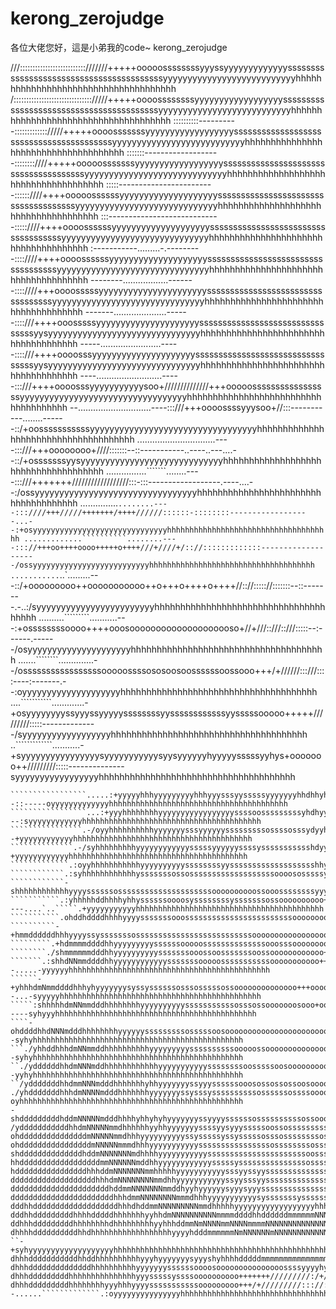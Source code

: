 # kerong_zerojudge
各位大佬您好，這是小弟我的code~
kerong_zerojudge


///::::::::::::::::::::::::::///////+++++ooooossssssssyyyssyyyyyyyyyyyyysssssssssssssssssssssssssssssssssssssssssyyyyyyyyyyyyyyyyyyyyyyyyyyyhhhhhhhhhhhhhhhhhhhhhhhhhhhhhhhhhhhhh
/::::::::::::::::::::::::::::::://///+++++oooossssssssyyyyyyyyyyyyyyyyyysssssssssssssssssssssssssssssssssssssssssyyyyyyyyyyyyyyyyyyyyyyyyyyyhhhhhhhhhhhhhhhhhhhhhhhhhhhhhhhhhhhhh
::::::::::----------::::::::::::://///+++++oooosssssssyyyyyyyyyyyyyyyyyysssssssssssssssssssssssssssssssssssssssssyyyyyyyyyyyyyyyyyyyyyyyyyyyhhhhhhhhhhhhhhhhhhhhhhhhhhhhhhhhhhhhh
:::::::-------------------::::::::////+++++ooooosssssssyyyyyyyyyyyyyyyyyyssssssssssssssssssssssssssssssssssssssyyyyyyyyyyyyyyyyyyyyyyyyyyyyyhhhhhhhhhhhhhhhhhhhhhhhhhhhhhhhhhhhhh
:::::------------------------::::::////++++ooooossssssyyyyyyyyyyyyyyyyyyyysssssssssssssssssssssssssssssssssssssyyyyyyyyyyyyyyyyyyyyyyyyyyyyyhhhhhhhhhhhhhhhhhhhhhhhhhhhhhhhhhhhhh
:::----------------------------:::::////++++oooossssssyyyyyyyyyyyyyyyyyyyyssssssssssssssssssssssssssssssssssssyyyyyyyyyyyyyyyyyyyyyyyyyyyyyyhhhhhhhhhhhhhhhhhhhhhhhhhhhhhhhhhhhhh
:-----------.........-.---------::::////++++oooossssssyyyyyyyyyyyyyyyyyyyysssssssssssssssssssssssssssssssssssyyyyyyyyyyyyyyyyyyyyyyyyyyyyyyyhhhhhhhhhhhhhhhhhhhhhhhhhhhhhhhhhhhhh
--------..................-------::::////+++oooosssssyyyyyyyyyyyyyyyyyyyyyyssssssssssssssssssssssssssssssssssyyyyyyyyyyyyyyyyyyyyyyyyyyyyyyyhhhhhhhhhhhhhhhhhhhhhhhhhhhhhhhhhhhhh
-------.....................------::::///++++ooosssssyyyyyyyyyyyyyyyyyyyyyssssssssssssssssssssssssssssssssyysyyyyyyyyyyyyyyyyyyyyyyyyyyyyyyyhhhhhhhhhhhhhhhhhhhhhhhhhhhhhhhhhhhhh
-----........................-----::::///++++oooosssyyyyyyyyyyyyyyyyyyyyysssssssssssssssssssssssssssssssssyysyyyyyyyyyyyyyyyyyyyyyyyyyyyyyyyhhhhhhhhhhhhhhhhhhhhhhhhhhhhhhhhhhhhh
----..........................-----:::///++++oooosssyyyyyyyyyyysoo+//////////////+++ooooosssssssssssssssssyyyyyyyyyyyyyyyyyyyyyyyyyyyyyyyyyyhhhhhhhhhhhhhhhhhhhhhhhhhhhhhhhhhhhhh
--.............................----:::///+++oooossssyyysoo+//:::-----------........------::/+oosssssssssssyyyyyyyyyyyyyyyyyyyyyyyyyyyyyyyyyyhhhhhhhhhhhhhhhhhhhhhhhhhhhhhhhhhhhhh
...............................----:::///+++oooooooo+////:::::::--::-----------..----..---....--::/+osssssssyysyyyyyyyyyyyyyyyyyyyyyyyyyyyyyhhhhhhhhhhhhhhhhhhhhhhhhhhhhhhhhhhhhh
................```````........----:::///+++++++//////////////////:::-:::------------------.----....--:/ossyyyyyyyyyyyyyyyyyyyyyyyyyyyyyyyyyhhhhhhhhhhhhhhhhhhhhhhhhhhhhhhhhhhhhh
...............````````........----:::////+++/////+++++++/++++//////::::::-::::::::------------------...--:+osyyyyyyyyyyyyyyyyyyyyyyyyyyyyyyhhhhhhhhhhhhhhhhhhhhhhhhhhhhhhhhhhhhh
.............``````````........----::://+++oo++++oooo+++++o++++///+////+/:://:::::::::::::--------------------/ossyyyyyyyyyyyyyyyyyyyyyyyyyyhhhhhhhhhhhhhhhhhhhhhhhhhhhhhhhhhhhhh
...........````````..`.........---::/+ooooooooo++ooooooooooo++o+++o++++o++++//:://::::://:::::::--::--------.-..:/syyyyyyyyyyyyyyyyyyyyyyyyhhhhhhhhhhhhhhhhhhhhhhhhhhhhhhhhhhhhhh
..........`````````...........---:+ossssssssoooo++++ooosoooooooooooooooooooso+//+///::///::///:::::--:------.------/osyyyyyyyyyyyyyyyyyyyyyhhhhhhhhhhhhhhhhhhhhhhhhhhhhhhhhhhhhhh
.......````````..............--/osssssssssssssssssooooossssososoosoossssssoossooo+++/+//////:::///::::----:-------.--:oyyyyyyyyyyyyyyyyyyyyhhhhhhhhhhhhhhhhhhhhhhhhhhhhhhhhhhhhhh
....```````````.............-+osyyyyyyyyssyyyssyyyyyssssssssyyssssssssssssyysssssooooo+++++/////////:::::--------------/syyyyyyyyyyyyyyyyyyhhhhhhhhhhhhhhhhhhhhhhhhhhhhhhhhhhhhhh
..`````````````...........-+syyyyyyyyyyyyyyyysyyyyyyyyyyysyysyyyyyyhyyyyysssssyyhys+ooooooo++/////////:::::--------------syyyyyyyyyyyyyyyyyhhhhhhhhhhhhhhhhhhhhhhhhhhhhhhhhhhhhhh
`````````````````.......:+syyyhhyyyyyyyyyyyyyyyyyyyyysyyhyyyyyyyhyyhhhhyyssyyhhhyddyssoosooooo+//+/////:::::::::----:-----oyyyyyyyyyyyyyyhhhhhhhhhhhhhhhhhhhhhhhhhhhhhhhhhhhhhhhh
`````````````````.....:+yyyyyhhhyyyyyyyyyhhhyyysssyysssssyyyyyyyhhdhhyhsooydmddsyhddyysssossso+++++++///::::::::::--::-----oyyyyyyyyyyyyyhhhhhhhhhhhhhhhhhhhhhhhhhhhhhhhhhhhhhhhh
`````````````````...:+yyyhhhhhhhhyyyyyyyyyyyyyyyyyssssoosssssssssyhdhyysohNNNNNy/ydddhhyysyysooo++++++/////:://:::-:::::---:syyyyyyyyyyyyhhhhhhhhhhhhhhhhhhhhhhhhhhhhhhhhhhhhhhhh
````````````````.-/oyyhhhhhhhhhhyyyyyyysssyyyyyysssssssssossssosssydyyhyohMNNMNdyhdhdmdhyyyyyssso+o+++oo++/////::/::/+/:::--+yyyyyyyyyyyyhhhhhhhhhhhhhhhhhhhhhhhhhhhhhhhhhhhhhhhh
``````````````.-/syhhhhhhhhhyyyyyyyyyyyysssssyyyyyyssssyssssssssssshdyyysshdmmdhyshhdmmddhhyyyyysooooossso++//++//o++yo///:-+yyyyyyyyyyyyhhhhhhhhhhhhhhhhhhhhhhhhhhhhhhhhhhhhhhhh
`````````````.:oyyhhhhhhhhhhhyyyyyyyyyyssssssssyyssssssssssssssssssshhyyyyssssssssyyhddmmmdmmmdddddyyddmdyyso+sddhyosyssys+/syyyyyyyyyyyyhhhhhhhhhhhhhhhhhhhhhhhhhhhhhhhhhhhhhhhh
````````````.:syhhhhhhhhhhhhysssssssossosssssssssssssssssssoooososssssyyyyssooosssyyyhhhhddddmmmmddhhhhhddsoo/+sss+-.....-/syyyyyyyyyyyyyhhhhhhhhhhhhhhhhhhhhhhhhhhhhhhhhhhhhhhhh
````````````-shhhhhhhhhhhhyyyyssssssosssssssssssssssssssssoooooooooossooossssssssyyyyyssyyssssosyso+++sooo/:-..`..````````.yyyyyyyyyyyyyyhhhhhhhhhhhhhhhhhhhhhhhhhhhhhhhhhhhhhhhh
```````````.:yhhhhhddhhhhyhhyssssssoooosyssssssssysssssssossoooooooooo++ooooossssyssssssssoo+o+ooo/+/+o++/----....`..`````.+yyyyyyyyyyyhhhhhhhhhhhhhhhhhhhhhhhhhhhhhhhhhhhhhhhhhh
```````````.ohddhddddhhhhyyyysssssssooossssssssssssssssssssssssooooooooooooooooosssssssooooo+o+o+++++++++//:::-::-...``````.oyyyyyyyyyyhhhhhhhhhhhhhhhhhhhhhhhhhhhhhhhhhhhhhhhhhh
``````````-+hmmddddddhhhyyyyssysssssssossssssssssssssssssssssssssooooooooooooooooosoooooooo+++o++++///++oo+++++//:-...``````:yyyyyyyyyyhhhhhhhhhhhhhhhhhhhhhhhhhhhhhhhhhhhhhhhhhh
`````````.+hdmmmmddddhhyyyyyyyyyssssssooooossssssssssssssooosssoooooooooooooooooooooooooooooooo++///+/osoooooo++//:-......``.oyhyyyyhhyhhhhhhhhhhhhhhhhhhhhhhhhhhhhhhhhhhhhhhhhhh
````````./shmmmmmmdddhhyyyyyyyyyysssssssooossoosssssssoossoooooooooooo+ooooooooooooosoooo+++++o++///+oysssssoooo++//:-....``.:yyyyyyhyyhhhhhhhhhhhhhhhhhhhhhhhhhhhhhhhhhhhhhhhhhh
```````.:shhdNNmmddddhhyyyyyyyyyyyysssssssooooosssssssssssooooooooooo++++oooooooooooosoooo+++++++///+syyyyssssssoo++/:--.....-yyyyyyhhhhhhhhhhhhhhhhhhhhhhhhhhhhhhhhhhhhhhhhhhhhh
``````-+yhhhdmNmmddddhhhyhyyyyyyysyssyssssssosssosssssossoooooooooooooo+++ooooooooooossooo++++++////oyhyyyssssssssoo+/::--...-syyyyyhhhhhhhhhhhhhhhhhhhhhhhhhhhhhhhhhhhhhhhhhhhhh
`````:shhhhhdmNNmmdddhhhhhhhhyyyyyyyyyysssssssssssosssossooooooosooo+oooooooooooo++oooooooo++++///+oshhhyyyyssssssooo+/::-----syhyyyhhhhhhhhhhhhhhhhhhhhhhhhhhhhhhhhhhhhhhhhhhhhh
````-ohddddhhdNNNmdddhhhhhhhhyyyyyysssssssssosssssoosooooooooooooooooooooooooooo++++oo+o+ooo++///++shdddhyhhyysssssso++/::::--syhyhhhhhhhhhhhhhhhhhhhhhhhhhhhhhhhhhhhhhhhhhhhhhhh
```./yhhddhhhdmNNmmddhhhhhhhhhhyyyyyyyyyssssssssssooooossoooooooooooooooooooooo+oo+ooo++++o+++///+sydmmddhhhyyyyyssooo+/::::--syhyhhhhhhhhhhhhhhhhhhhhhhhhhhhhhhhhhhhhhhhhhhhhhhh
``./yddddddhhdmNNNmddhhhhhhhhhhhhyyyyyyyyyyyssssssssoosssssoosooooooooooooosooooo++oso++++o++++/+oymmmddhhhyyyyyysssoo++/+//--yyhyhhhhhhhhhhhhhhhhhhhhhhhhhhhhhhhhhhhhhhhhhhhhhhh
``/ydddddddhhdmmNNNmdddhhhhhhhyhhyyyyyyyssyyyssssssooosossossossoosoooooosooooooo++oo+++++++++/+osdmmmmdddddddhyyyysso++/++/-/yyhhhhhhhhhhhhhhhhhhhhhhhhhhhhhhhhhhhhhhhhhhhhhhhhh
./yhdddddddhhhdmNNNNmdddhhhhhhhyyyyyyyssysssyssssssssssossssssossssooooosoooooooo++oo++++++++++osydNmmmmdmddhdhhhhyssso++o+/-oyhhhhhhhhhhhhhhhhhhhhhhhhhhhhhhhhhhhhhhhhhhhhhhhhhh
-shdddddddddhddmNNNNNmdddhhhhyhhyhyhyyyyyyyssyyyyssssssossssssssssossoooossooooooooooo++++++++oohdmNNmddddddddhdhhhysso+ooo::yyhyhhhhhhhhhhhhhhhhhhhhhhhhhhhhhhhhhhhhhhhhhhhhhhhh
/ydddddddddddhhdmNNNNNmmdhhhhhhyyhhyyyyyyyssssyysyyysssssoossosssssssssssossoosooooooo++++o//+syhmmNNNmddddmmdddhhyyyyssoo+:oyyhyhhhhhhhhhhhhhhhhhhhhhhhhhhhhhhhhhhhhhhhhhhhhhhhh
ohdddddddddddddddmNNNNNmmdhhhyyyyyyyyyyssysssssyssysssssosssossssssssossssssosyooooooo+oo++o+osdmmmmNNNNNdddddddhyssyssssso+yyhhhhhhhhhhhhhhhhhhhhhhhhhhhhhhhhhhhhhhhhhhhhhhhhhhh
ohddddddddddddddddmNNNNNmmmdhhhyyyyyyyyyyyssssssssssssssssossssssssossssssssssysossooooo+o+oosdmmmmmNNNNNNNNmhddhyyssssssooyyyyhhyhhhhhhhhhhhhhhhhhhhhhhhhhhhhhhhhhhhhhhhhhhhhhhh
shddddddddddddddhddmNNNNNNNmdhhhhyyyyyyyyyyyssssssssssssssssssssssoosssssssssssssssooooooossyhmmmmmNNNNNNmNMNmNmhysyyysys+syyyhhhhhhhhhhhhhhhhhhhhhhhhhhhhhhhhhhhhhhhhhhhhhhhhhhh
hhddddddddddddddddddmmNNNNNNmddhhyyyyyyyyyyyysssssysssssssssssssssossssosssssssssssssoooosssdmmmmmmmNNNNNNNNNhmmdhysssssoshhyhhhhhhhhhhhhhhhhhhhhhhhhhhhhhhhhhhhhhhhhhhhhhhhhhhhh
hddddddddddddddddhhhddmNNNNNNNmmhhhhhyyyyyyyyyyysssyyssyysssssssssssssssssssossooosssoossyhhmmNmmmmmmmNNNmmmdhmmddhhysoosyyyyhhhhhhhhhhhhhhhhhhhhhhhhhhhhhhhhhhhhhhhhhhhhhhhhhhhh
dddddddddddddddddddhhhdmNNNNNNNNmmdhhyyyyyyyyyyyssyysssyyssssssssssssssssssoossoooosssyhhhdmmmmmmmmmmmmmddhyyhmmddhyyosyyyyyyhhhhhhhhhhhhhhhhhhhhhhhhhhhhhhhhhhhhhhhhhhhhhhhhhhhh
ddddddddddddddddddddddhddmmNNNNNNNmmddhyyhyyyyyysyyysyyyssssssssssssssssssooosossssyhhdmmmmmmmmmNNNNNdddhyyyydmmmdyssyyyyyyyyhhhhhhhhhhhhhhhhhhhhhhhhhhhhhhhhhhhhhhhhhhhhhhhhhhhh
dddddddddddddddddddddddhhhdmmNNNNNNNNmmmdhhhyyyyyyyyyyysysssssssyssssssyssssshhdddmmmmmmmmmmmmmmNNNNdyyyysyyhmNmmhsyyyyyyyyyyhhhhhhhhhhhhhhhhhhhhhhhhhhhhhhhhhhhhhhhhhhhhhhhhhhhh
dddhhdddddddddddddddddddhhhdhddmmNNNNNNNNNmmdhhhhhyyyyyyyyyyyyyyyyyyhhhhhdddmmmNmmmmmmmmmmmmmNNNmmmhyssyyyyhmNNmdhyyyyyyyyhhhhhhhhhhhhhhhhhhhhhhhhhhhhhhhhhhhhhhhhhhhhhhhhhhhhhhh
dddhhdddddddddhhhhdddddhhhhhhhyyhhdmNNNNNNNNNNmmmmddddhhddddddmmmmmmNNNmNNNNmmmmmmmddddmmmNNNNmdhhysysyyyyydNmdhyyyyyyyyyyhhhhhhhhhhhhhhhhhhhhhhhhhhhhhhhhhhhhhhhhhhhhhhhhhhhhhhh
ddhhhdddddddddhhhhhhhhdhhhhhhhhhyyhhhddmmNmNNNNmmNNNNmmmmNNNNNNNNNNNNNNmNNNNNmmmmmmddmNNmmNNmdhy+/+yyyyyyyhddhyyhyyyyyyyyyhhhhhhhhhhhhhhhhhhhhhhhhhhhhhhhhhhhhhhhhhhhhhhhhhhhhhhh
dhhhhddddddddddhhdhhhhhhhhhhhhhhhhhhyyyyhdddmmmmmmNmNNNNNNmNNNNNNNNNNNNNmmmNmmmmmdddmNNNNmmdhy+-``-+syhyyyyyyyyyyyyyyyyyyyhhhhhhhhhhhhhhhhhhhhhhhhhhhhhhhhhhhhhhhhhhhhhhhhhhhhhhh
dhhhdddddddddddhhddhhhhhhhhhhyyyhyyyyyyysyyyshyhhhhdddddmmmmmmmmmmmmmmmmmmmmdhhhyssyhdmNmddho/`````-/syyyyyyyyyyyyyyyyyyyyhhhhhhhhhhhhhhhhhhhhhhhhhhhhhhhhhhhhhhhhhhhhhhhhhhhhhhh
dhhhddddddddddddddhhhhhhhhhhyyyyyyyssssssoooosooooooooooooooossssyyyyhyssoo+++osssssssyhhys+.``````..:oyyyyyyyyyyyyyyyyyyhhhhhhhhhhhhhhhhhhhhhhhhhhhhhhhhhhhhhhhhhhhhhhhhhhhhhhhh
dhhhdddddddddhhhhhhhhhhhhhhhyyysssssyssssoooooooooo+++++++/////////:/+/::::::://+////:::::-.`````````.:oyyyyyyyyyyyyyyyyhhhhhhhhhhhhhhhhhhhhhhhhhhhhhhhhhhhhhhhhhhhhhhhhhhhhhhhhh
dhhhdddddddddhhhhhhhhyyyhhhyyyysssssssssssooooooooo+++/+/////////::://:::::::-:::--......`````````````.:oyyyyyyyyyyyyyyyhhhhhhhhhhhhhhhhhhhhhhhhhhhhhhhhhhhhhhhhhhhhhhhhhhhhhhhhh
